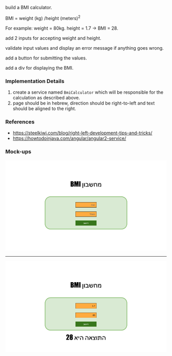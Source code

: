 <p>build a BMI calculator.</p>
<p>BMI = weight (kg) /height (meters)<sup>2</sup></p>
<p>For example: weight = 80kg. height = 1.7 -> BMI = 28.</p>
<p>add 2 inputs for accepting weight and height.</p>
<p>validate input values and display an error message if anything goes wrong.</p>
<p>add a button for submitting the values.</p>
<p>add a div for displaying the BMI.</p>
<h3>Implementation Details</h3>
<ol>
<li>create a service named <code>BmiCalculator</code> which will be responsible for the calculation as described above.</li>
<li>page should be in hebrew, direction should be right-to-left and text should be aligned to the right.</li>
</ol>
<h3>References</h3>
<ul>
<li><a href="https://steelkiwi.com/blog/right-left-development-tips-and-tricks/" target="_blank">https://steelkiwi.com/blog/right-left-development-tips-and-tricks/</a></li>
<li><a href="https://howtodoinjava.com/angular/angular2-service/" target="_blank">https://howtodoinjava.com/angular/angular2-service/</a></li>
</ul>
<h3>Mock-ups</h3>
<p><img src="19-1.png" /></p>
<hr>
<p><img src="19-2.png" /></p>